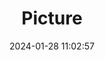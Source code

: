 ---
weight: 1
images:
- /images/edited/276.jpeg
title: Picture
date: 2024-01-28 11:02:57
tags: [luminarneo,work,ilce7m3]
---